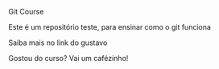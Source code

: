 Git Course

Este é um repositório teste, para ensinar como o git funciona

Saiba mais no link do gustavo


Gostou do curso? Vai um cafézinho!
